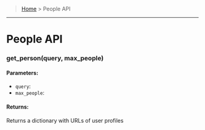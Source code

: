 > [Home](README.md) > People API
---

# People API

### **get_person(query, max_people)**

#### **Parameters**:
  - `query`:
  - `max_people`:

#### **Returns**:
Returns a dictionary with URLs of user profiles

